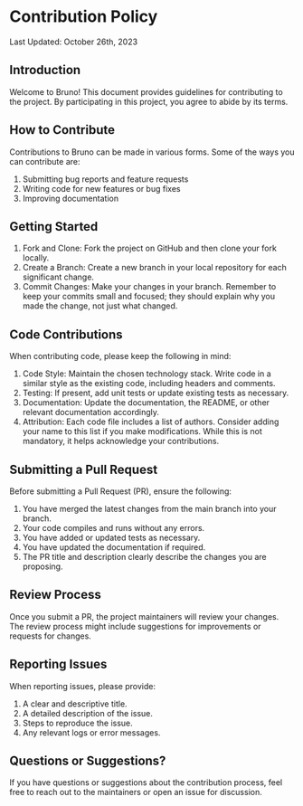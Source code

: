 # Contribution Policy
Last Updated: October 26th, 2023


## Introduction

Welcome to Bruno! This document provides guidelines for contributing to the project. By participating in this project, you agree to abide by its terms.


## How to Contribute

Contributions to Bruno can be made in various forms. Some of the ways you can contribute are:

1. Submitting bug reports and feature requests  
2. Writing code for new features or bug fixes  
3. Improving documentation  


## Getting Started

1. Fork and Clone: Fork the project on GitHub and then clone your fork locally.
2. Create a Branch: Create a new branch in your local repository for each significant change.
3. Commit Changes: Make your changes in your branch. Remember to keep your commits small and focused; they should explain why you made the change, not just what changed.


## Code Contributions

When contributing code, please keep the following in mind:

1. Code Style: Maintain the chosen technology stack. Write code in a similar style as the existing code, including headers and comments.
2. Testing: If present, add unit tests or update existing tests as necessary.
3. Documentation: Update the documentation, the README, or other relevant documentation accordingly.
4. Attribution: Each code file includes a list of authors. Consider adding your name to this list if you make modifications. While this is not mandatory, it helps acknowledge your contributions.


## Submitting a Pull Request

Before submitting a Pull Request (PR), ensure the following:

1. You have merged the latest changes from the main branch into your branch.
2. Your code compiles and runs without any errors.
3. You have added or updated tests as necessary.
4. You have updated the documentation if required.
5. The PR title and description clearly describe the changes you are proposing.


## Review Process

Once you submit a PR, the project maintainers will review your changes. The review process might include suggestions for improvements or requests for changes.


## Reporting Issues

When reporting issues, please provide:

1. A clear and descriptive title.
2. A detailed description of the issue.
3. Steps to reproduce the issue.
4. Any relevant logs or error messages.


## Questions or Suggestions?

If you have questions or suggestions about the contribution process, feel free to reach out to the maintainers or open an issue for discussion.